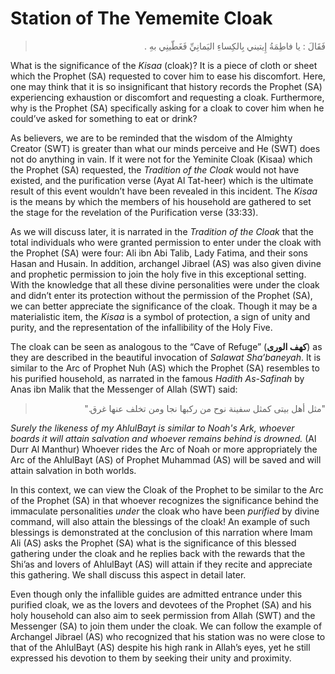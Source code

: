 Station of The Yememite Cloak
=============================

<blockquote dir="rtl">
  <p>
فَقَالَ : يا فاطِمَةُ إِيتيني بِالكِساءِ اليَمانِيِّ فَغَطّينِي بهِ .
  </p>
</blockquote>

What is the significance of the *Kisaa* (cloak)? It is a piece of cloth
or sheet which the Prophet (SA) requested to cover him to ease his
discomfort. Here, one may think that it is so insignificant that history
records the Prophet (SA) experiencing exhaustion or discomfort and
requesting a cloak. Furthermore, why is the Prophet (SA) specifically
asking for a cloak to cover him when he could’ve asked for something to
eat or drink?

As believers, we are to be reminded that the wisdom of the Almighty
Creator (SWT) is greater than what our minds perceive and He (SWT) does
not do anything in vain. If it were not for the Yeminite Cloak (Kisaa)
which the Prophet (SA) requested, the *Tradition of the Cloak* would not
have existed, and the purification verse (Ayat Al Tat-heer) which is the
ultimate result of this event wouldn’t have been revealed in this
incident. The *Kisaa* is the means by which the members of his household
are gathered to set the stage for the revelation of the Purification
verse (33:33).

As we will discuss later, it is narrated in the *Tradition of the Cloak*
that the total individuals who were granted permission to enter under
the cloak with the Prophet (SA) were four: Ali ibn Abi Talib, Lady
Fatima, and their sons Hasan and Husain. In addition, archangel Jibrael
(AS) was also given divine and prophetic permission to join the holy
five in this exceptional setting. With the knowledge that all these
divine personalities were under the cloak and didn’t enter its
protection without the permission of the Prophet (SA), we can better
appreciate the significance of the cloak. Though it may be a
materialistic item, the *Kisaa* is a symbol of protection, a sign of
unity and purity, and the representation of the infallibility of the
Holy Five.

The cloak can be seen as analogous to the “Cave of Refuge” (**كهف
الورى**) as they are described in the beautiful invocation of *Salawat
Sha’baneyah*. It is similar to the Arc of Prophet Nuh (AS) which the
Prophet (SA) resembles to his purified household, as narrated in the
famous *Hadith As-Safinah* by Anas ibn Malik that the Messenger of Allah
(SWT) said:

<blockquote dir="rtl">
  <p>
"مثل أهل بيتى كمثل سفينة نوح من ركبها نجا ومن تخلف عنها غرق."
  </p>
</blockquote>

*Surely the likeness of my AhlulBayt is similar to Noah's Ark, whoever
boards it will attain salvation and whoever remains behind is drowned.*
(Al Durr Al Manthur) Whoever rides the Arc of Noah or more appropriately
the Arc of the AhlulBayt (AS) of Prophet Muhammad (AS) will be saved and
will attain salvation in both worlds.

In this context, we can view the Cloak of the Prophet to be similar to
the Arc of the Prophet (SA) in that whoever recognizes the significance
behind the immaculate personalities *under* the cloak who have been
*purified* by divine command, will also attain the blessings of the
cloak! An example of such blessings is demonstrated at the conclusion of
this narration where Imam Ali (AS) asks the Prophet (SA) what is the
significance of this blessed gathering under the cloak and he replies
back with the rewards that the Shi’as and lovers of AhlulBayt (AS) will
attain if they recite and appreciate this gathering. We shall discuss
this aspect in detail later.

Even though only the infallible guides are admitted entrance under this
purified cloak, we as the lovers and devotees of the Prophet (SA) and
his holy household can also aim to seek permission from Allah (SWT) and
the Messenger (SA) to join them under the cloak. We can follow the
example of Archangel Jibrael (AS) who recognized that his station was no
were close to that of the AhlulBayt (AS) despite his high rank in
Allah’s eyes, yet he still expressed his devotion to them by seeking
their unity and proximity.



